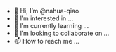 - 👋 Hi, I’m @nahua-qiao
- 👀 I’m interested in ...
- 🌱 I’m currently learning ...
- 💞️ I’m looking to collaborate on ...
- 📫 How to reach me ...

<!---
nahua-qiao/nahua-qiao is a ✨ special ✨ repository because its `README.md` (this file) appears on your GitHub profile.
You can click the Preview link to take a look at your changes.
--->
